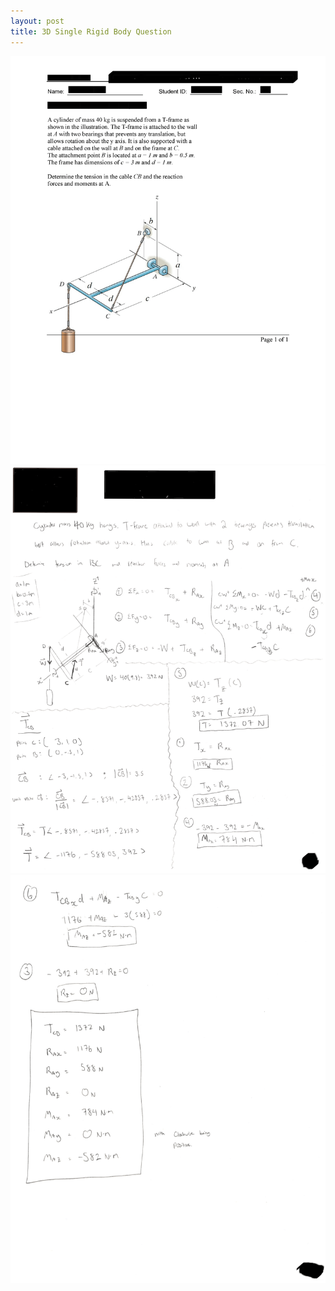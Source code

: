 ```yaml
---
layout: post
title: 3D Single Rigid Body Question
---
```

![p1](https://github.com/jeffersonlee19/jeffersonlee19.github.io/blob/master/img/p1.png "page1")
![p2](https://github.com/jeffersonlee19/jeffersonlee19.github.io/blob/master/img/p2.png "page2")
![p3](https://github.com/jeffersonlee19/jeffersonlee19.github.io/blob/master/img/p3.png "page3")


